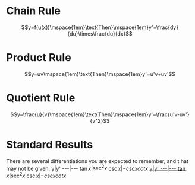 # Chain Rule
$$y=f(u(x))\mspace{1em}\text{Then}\mspace{1em}y'=\frac{dy}{du}\times\frac{du}{dx}$$
# Product Rule
$$y=uv\mspace{1em}\text{Then}\mspace{1em}y'=u'v+uv'$$
# Quotient Rule
$$y=\frac{u}{v}\mspace{1em}\text{Then}\mspace{1em}y'=\frac{u'v-uv'}{v^2}$$
# Standard Results
There are several differentiations you are expected to remember, and t hat may not be given:
y|y'
---|---
$\tan{x}$|$\sec^2{x}$
$\csc{x}$|$-csc{x}cot{x}$
[y|y'
---|---
$\tan{x}$|$\sec^2{x}$
$\csc{x}$|$-csc{x}cot{x}$](file:///Y:/y'---%7C---$/tan%7Bx%7D$%7C$/sec%5E2%7Bx%7D$$/csc%7Bx%7D$%7C$-csc%7Bx%7Dcot%7Bx%7D$)